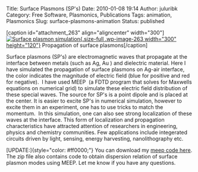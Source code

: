 Title: Surface Plasmons (SP's)
Date: 2010-01-08 19:14
Author: juluribk
Category: Free Software, Plasmonics, Publications
Tags: animation, Plasmonics
Slug: surface-plasmons-animation
Status: published

\[caption id="attachment\_263" align="aligncenter" width="300"\][![](http://juluribk.com/wp-content/uploads/2010/01/test_water_mark.gif "Surface plasmon simulation"){.size-full .wp-image-263 width="300" height="120"}](http://juluribk.com/wp-content/uploads/2010/01/test_water_mark.gif) Propagation of surface plasmons\[/caption\]

Surface plasmons (SP's) are electromagnetic waves that propagate at the interface between metals (such as Ag, Au ) and dielectric material. Here I have simulated the propagation of surface plasmons on Ag-air interface, the color indicates the magnitude of electric field (blue for positive and red for negative).  I have used MEEP  (a FDTD program that solves for Maxwells equations on numerical grid) to simulate these electric field distribution of these special waves. The source for SP's is a point dipole and is placed at the center. It is easier to excite SP's in numerical simulation, however to excite them in an experiment, one has to use tricks to match the momentum.  In this simulation, one can also see strong localization of these waves at the interface. This form of localization and propagation characteristics have attracted attention of researchers in engineering, physics and chemistry communities. Few applications include integerated circuits driven by light, sensing, energy harvesting, nanolithography etc.

[UPDATE:]{style="color: #ff0000;"} You can download my [meep code here](http://juluribk.com/wp-content/uploads/2010/01/Metal-dielectric_interface-_web1.zip). The zip file also contains code to obtain dispersion relation of surface plasmon modes using MEEP. Let me know if you have any questions.
